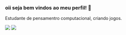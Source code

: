 ### oii seja bem vindos ao meu perfil! 💜

Estudante de pensamentro computacional, criando jogos.

![](https://media.tenor.com/PS6medrGxqwAAAAM/cat-kiss.gif)
![](https://media.tenor.com/K93z3z8Dm5gAAAAM/sleepy-hello.gif)

<!--
**ninha222/ninha222** is a ✨ _special_ ✨ repository because its `README.md` (this file) appears on your GitHub profile.

-
